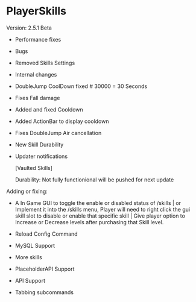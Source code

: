 # PlayerSkills

Version: 2.5.1 Beta

- Performance fixes
- Bugs
- Removed Skills Settings
- Internal changes
- DoubleJump CoolDown fixed # 30000 = 30 Seconds
- Fixes Fall damage
- Added and fixed Cooldown
- Added ActionBar to display cooldown
- Fixes DoubleJump Air cancellation
- New Skill Durability
- Updater notifications

  [Vaulted Skills]

  Durability: Not fully functionional will be pushed for next update 


  
Adding or fixing:

- A In Game GUI to toggle the enable or disabled status of /skills | or Implement it into the /skills menu, Player will need to right click the gui skill slot to disable or enable that specific skill | Give player option to Increase or Decrease levels after purchasing that Skill level.

- Reload Config Command

- MySQL Support

- More skills

- PlaceholderAPI Support

- API Support

- Tabbing subcommands
